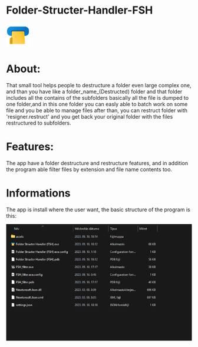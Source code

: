 # Folder-Structer-Handler-FSH

 ![My Image](Instruction_images/fsh.png)

# About: 

That small tool helps people to destructure a folder even large complex one, and than you have like a folder_name_(Destructed) folder and that folder includes all the contains of the subfolders basically all the file is dumped to one folder,and in this one folder you can easly able to batch work on some file and you be able to manage files after than, you can restruct folder with 'resigner.restruct' and you get back your original folder with the files restructured to subfolders.

# Features:

The app have a folder destructure and restructure features, and in addition the program able filter files by extension and file name contents too.

# Informations

The app is install where the user want, the basic structure of the program is this:

 ![My Image](Instruction_images/24.png)
